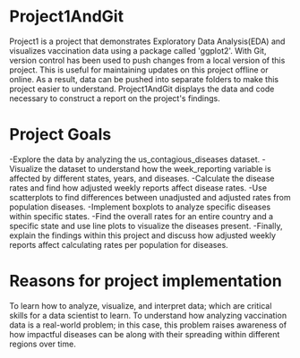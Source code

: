# Project1AndGit

Project1 is a project that demonstrates Exploratory Data Analysis(EDA) and visualizes vaccination data using a package called 'ggplot2'.
With Git, version control has been used to push changes from a local version of this project. This is useful for maintaining updates on this project offline or online.
As a result, data can be pushed into separate folders to make this project easier to understand. Project1AndGit displays the data and code necessary to construct a report on the project's findings.

# Project Goals

-Explore the data by analyzing the us_contagious_diseases dataset.
-Visualize the dataset to understand how the week_reporting variable is affected by different states, years, and diseases.
-Calculate the disease rates and find how adjusted weekly reports affect disease rates.
-Use scatterplots to find differences between unadjusted and adjusted rates from population diseases.
-Implement boxplots to analyze specific diseases within specific states.
-Find the overall rates for an entire country and a specific state and use line plots to visualize the diseases present.
-Finally, explain the findings within this project and discuss how adjusted weekly reports affect calculating rates per population for diseases.

# Reasons for project implementation

To learn how to analyze, visualize, and interpret data; which are critical skills for a data scientist to learn.
To understand how analyzing vaccination data is a real-world problem; in this case, this problem raises awareness of how impactful diseases can be along with their spreading within different regions over time.
